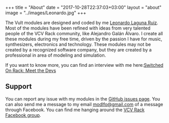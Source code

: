 +++
title = "About"
date = "2017-10-28T22:37:03+03:00"
layout = "about"
image = "../images/Leonardo.jpg"
+++


The Vult modules are designed and coded by me [Leonardo Laguna Ruiz](http://modlfo.github.io). Most of the modules have been refined with ideas from very talented people of the VCV Rack community, like Alejandro Galán Álvaro. I create all these modules during my free time, driven by the passion I have for music, synthesizers, electronics and technology. These modules may not be created by a recognized software company, but they are created by a professional in area of modeling and simulation.

If you want to know more, you can find an interview with me here:[Switched On Rack: Meet the Devs](http://www.switchedonrack.com/meet-the-devs-vult.html)

## Support

You can report any issue with my modules in the [GitHub issues page](https://github.com/modlfo/VultModules/issues). You can also send me a message to my email [modlfo@gmail.com](mailto:modlfo@gmail.com) of a message through Facebook. You can find me hanging around the [VCV Rack Facebook group](https://www.facebook.com/groups/vcvrack/).

